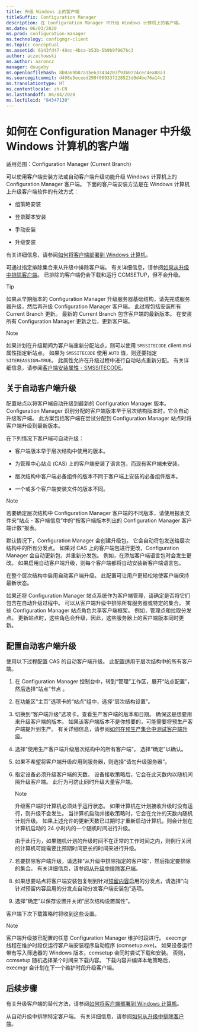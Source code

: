 ```yaml
---
title: 升级 Windows 上的客户端
titleSuffix: Configuration Manager
description: 在 Configuration Manager 中升级 Windows 计算机上的客户端。
ms.date: 06/03/2020
ms.prod: configuration-manager
ms.technology: configmgr-client
ms.topic: conceptual
ms.assetid: 6143fd47-48ec-4bca-b53b-5b9b9f067bc3
author: aczechowski
ms.author: aaroncz
manager: dougeby
ms.openlocfilehash: 8b0a69b07a3be633434203f93b0724cec4ea88a3
ms.sourcegitcommit: d498e5eceed299f009337228523d0d4be76a14c2
ms.translationtype: HT
ms.contentlocale: zh-CN
ms.lasthandoff: 06/04/2020
ms.locfileid: "84347130"
---
```

# <a name="how-to-upgrade-clients-for-windows-computers-in-configuration-manager"></a>如何在 Configuration Manager 中升级 Windows 计算机的客户端

适用范围：Configuration Manager (Current Branch)

可以使用客户端安装方法或自动客户端升级功能升级 Windows 计算机上的 Configuration Manager 客户端。 下面的客户端安装方法是在 Windows 计算机上升级客户端软件的有效方式：  

- 组策略安装  

- 登录脚本安装  

- 手动安装  

- 升级安装  

有关详细信息，请参阅[如何将客户端部署到 Windows 计算机](../../deploy/deploy-clients-to-windows-computers.md)。

可通过指定排除集合来从升级中排除客户端。 有关详细信息，请参阅[如何从升级中排除客户端](exclude-clients-windows.md)。 已排除的客户端仍会下载和运行 CCMSETUP，但不会升级。

> [!TIP]  
> 如果从早期版本的 Configuration Manager 升级服务器基础结构，请先完成服务器升级，然后再升级 Configuration Manager 客户端。 此过程包括安装所有 Current Branch 更新。 最新的 Current Branch 包含客户端的最新版本。 在安装所有 Configuration Manager 更新之后，更新客户端。

> [!NOTE]
> 如果计划在升级期间为客户端重新分配站点，则可以使用 `SMSSITECODE` client.msi 属性指定新站点。 如果为 `SMSSITECODE` 使用 `AUTO` 值，则还要指定 `SITEREASSIGN=TRUE`。 此属性允许在升级过程中进行自动站点重新分配。 有关详细信息，请参阅[客户端安装属性 - SMSSITECODE](../../deploy/about-client-installation-properties.md#smssitecode)。

## <a name="about-automatic-client-upgrade"></a><a name="bkmk_autoupdate"></a> 关于自动客户端升级

配置站点以将客户端自动升级到最新的 Configuration Manager 版本。 Configuration Manager 识别分配的客户端版本早于层次结构版本时，它会自动升级客户端。 此方案包括客户端在尝试分配到 Configuration Manager 站点时将客户端升级到最新版本。  

在下列情况下客户端可自动升级：  

- 客户端版本早于层次结构中使用的版本。  

- 为管理中心站点 (CAS) 上的客户端安装了语言包，而现有客户端未安装。  

- 层次结构中客户端必备组件的版本不同于客户端上安装的必备组件版本。  

- 一个或多个客户端安装文件的版本不同。  

> [!NOTE]  
> 若要确定层次结构中 Configuration Manager 客户端的不同版本，请使用报表文件夹“站点 - 客户端信息”中的“按客户端版本列出的 Configuration Manager 客户端计数”报表。  

默认情况下，Configuration Manager 会创建升级包。 它会自动将包发送给层次结构中的所有分发点。 如果对 CAS 上的客户端包进行更改，Configuration Manager 会自动更新包，并重新分发包。 例如，在添加客户端语言包时会发生更改。 如果启用自动客户端升级，则每个客户端都将自动安装新客户端语言包。

在整个层次结构中启用自动客户端升级。 此配置可让用户更轻松地使客户端保持最新状态。  

如果还将 Configuration Manager 站点系统作为客户端管理，请确定是否将它们包含在自动升级过程中。 可以从客户端升级中排除所有服务器或特定的集合。 某些 Configuration Manager 站点角色共享客户端框架。 例如，管理点和拉取分发点。 更新站点时，这些角色会升级，因此，这些服务器上的客户端版本同时更新。

## <a name="configure-automatic-client-upgrade"></a><a name="bkmk_configure"></a> 配置自动客户端升级

使用以下过程配置 CAS 的自动客户端升级。 此配置适用于层次结构中的所有客户端。  

1. 在 Configuration Manager 控制台中，转到“管理”工作区，展开“站点配置”，然后选择“站点”节点  。  

1. 在功能区“主页”选项卡的“站点”组中，选择“层次结构设置”。  

1. 切换到“客户端升级”选项卡。查看生产客户端的版本和日期。 确保这是想要用来升级客户端的版本。 如果该客户端版本不是你想要的，可能需要将预生产客户端提升到生产。 有关详细信息，请参阅[如何在预生产集合中测试客户端升级](test-client-upgrades.md)。  

1. 选择“使用生产客户端升级层次结构中的所有客户端”。 选择“确定”以确认。  

1. 如果不希望将客户端升级应用到服务器，则选择“请勿升级服务器”。  

1. 指定设备必须升级客户端的天数。 设备接收策略后，它会在此天数内以随机间隔升级客户端。 此行为可防止同时升级大量客户端。

    > [!NOTE]
    > 升级客户端时计算机必须处于运行状态。 如果计算机在计划接收升级时没有运行，则升级不会发生。 当计算机启动并接收策略时，它会在允许的天数内随机计划升级。 如果上述允许的更新天数已过期时才重新启动计算机，则会计划在计算机启动的 24 小时内的一个随机时间进行升级。
    >
    > 由于此行为，如果随机计划的升级时间不在正常的工作时间之内，则例行关闭的计算机可能需要比预期时间更长的时间来进行升级。

1. 若要排除客户端升级，请选择“从升级中排除指定的客户端”，然后指定要排除的集合。 有关详细信息，请参阅[从升级中排除客户端](exclude-clients-windows.md)。

1. 如果想要站点将客户端安装包复制到针对[预留内容](../../../plan-design/hierarchy/manage-network-bandwidth.md#BKMK_PrestagingContent)启用的分发点，请选择“向针对预留内容启用的分发点自动分发客户端安装包”选项。  

1. 选择“确定”以保存设置并关闭“层次结构设置属性”。

客户端下次下载策略时将收到这些设置。

> [!NOTE]
> 客户端升级按已配置的任意 Configuration Manager 维护时段进行。 execmgr 线程在维护时段仅运行客户端安装程序启动程序 (ccmsetup.exe)。 如果设备运行带有写入筛选器的 Windows 版本，ccmsetup 会同时尝试下载和安装。 否则，ccmsetup 随机选择某个时间来下载内容。 下载内容并编译本地策略后，execmgr 会计划在下一个维护时段升级客户端。<!-- SCCMDocs#896 -->

## <a name="next-steps"></a>后续步骤

有关升级客户端的替代方法，请参阅[如何将客户端部署到 Windows 计算机](../../deploy/deploy-clients-to-windows-computers.md)。

从自动升级中排除特定客户端。 有关详细信息，请参阅[如何从升级中排除客户端](exclude-clients-windows.md)。
